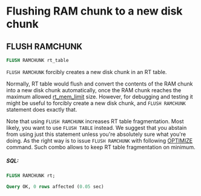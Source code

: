 # Flushing RAM chunk to a new disk chunk

## FLUSH RAMCHUNK

<!-- example flush_ramchunk -->

```sql
FLUSH RAMCHUNK rt_table
```

`FLUSH RAMCHUNK` forcibly creates a new disk chunk in an RT table.

Normally, RT table would flush and convert the contents of the RAM chunk into a new disk chunk automatically, once the RAM chunk reaches the maximum allowed [rt_mem_limit](../Creating_a_table/Local_tables/Plain_and_real-time_table_settings.md#rt_mem_limit) size. However, for debugging and testing it might be useful to forcibly create a new disk chunk, and `FLUSH RAMCHUNK` statement does exactly that.

Note that using `FLUSH RAMCHUNK` increases RT table fragmentation. Most likely, you want to use `FLUSH TABLE` instead. We suggest that you  abstain from using just this statement unless you're absolutely sure what you're doing. As the right way is to issue `FLUSH RAMCHUNK` with  following [OPTIMIZE](../Securing_and_compacting_a_table/Compacting_a_table.md#OPTIMIZE-TABLE) command. Such combo allows to keep RT table fragmentation on minimum.


<!-- intro -->
##### SQL:

<!-- request SQL -->

```sql
FLUSH RAMCHUNK rt;
```
<!-- response mysql -->
```sql
Query OK, 0 rows affected (0.05 sec)
```
<!-- end -->
